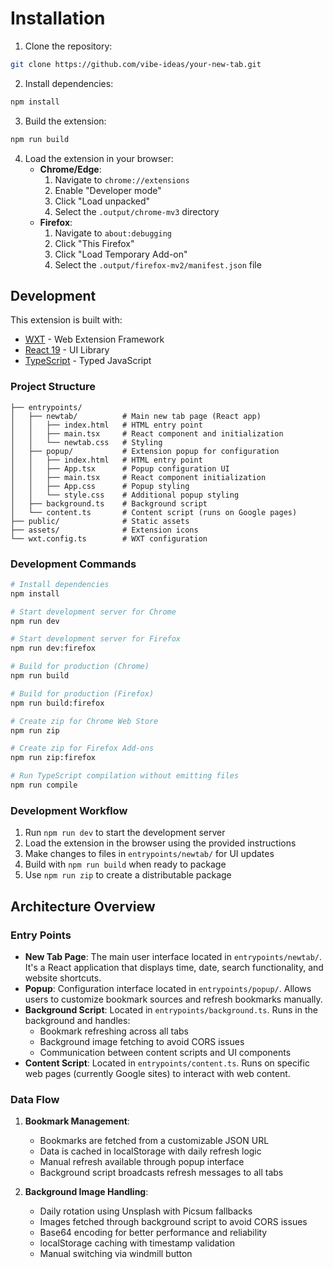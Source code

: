 # Installation

1. Clone the repository:

```bash
git clone https://github.com/vibe-ideas/your-new-tab.git
```

2. Install dependencies:

```bash
npm install
```

3. Build the extension:

```bash
npm run build
```

4. Load the extension in your browser:
   - **Chrome/Edge**:
     1. Navigate to `chrome://extensions`
     2. Enable "Developer mode"
     3. Click "Load unpacked"
     4. Select the `.output/chrome-mv3` directory
   - **Firefox**:
     1. Navigate to `about:debugging`
     2. Click "This Firefox"
     3. Click "Load Temporary Add-on"
     4. Select the `.output/firefox-mv2/manifest.json` file

## Development

This extension is built with:

- [WXT](https://wxt.dev) - Web Extension Framework
- [React 19](https://react.dev) - UI Library
- [TypeScript](https://www.typescriptlang.org/) - Typed JavaScript

### Project Structure

```shell
├── entrypoints/
│   ├── newtab/          # Main new tab page (React app)
│   │   ├── index.html   # HTML entry point
│   │   ├── main.tsx     # React component and initialization
│   │   └── newtab.css   # Styling
│   ├── popup/           # Extension popup for configuration
│   │   ├── index.html   # HTML entry point
│   │   ├── App.tsx      # Popup configuration UI
│   │   ├── main.tsx     # React component initialization
│   │   ├── App.css      # Popup styling
│   │   └── style.css    # Additional popup styling
│   ├── background.ts    # Background script
│   └── content.ts       # Content script (runs on Google pages)
├── public/              # Static assets
├── assets/              # Extension icons
└── wxt.config.ts        # WXT configuration
```

### Development Commands

```bash
# Install dependencies
npm install

# Start development server for Chrome
npm run dev

# Start development server for Firefox
npm run dev:firefox

# Build for production (Chrome)
npm run build

# Build for production (Firefox)
npm run build:firefox

# Create zip for Chrome Web Store
npm run zip

# Create zip for Firefox Add-ons
npm run zip:firefox

# Run TypeScript compilation without emitting files
npm run compile
```

### Development Workflow

1. Run `npm run dev` to start the development server
2. Load the extension in the browser using the provided instructions
3. Make changes to files in `entrypoints/newtab/` for UI updates
4. Build with `npm run build` when ready to package
5. Use `npm run zip` to create a distributable package

## Architecture Overview

### Entry Points

- **New Tab Page**: The main user interface located in `entrypoints/newtab/`. It's a React application that displays time, date, search functionality, and website shortcuts.
- **Popup**: Configuration interface located in `entrypoints/popup/`. Allows users to customize bookmark sources and refresh bookmarks manually.
- **Background Script**: Located in `entrypoints/background.ts`. Runs in the background and handles:
  - Bookmark refreshing across all tabs
  - Background image fetching to avoid CORS issues
  - Communication between content scripts and UI components
- **Content Script**: Located in `entrypoints/content.ts`. Runs on specific web pages (currently Google sites) to interact with web content.

### Data Flow

1. **Bookmark Management**:
   - Bookmarks are fetched from a customizable JSON URL
   - Data is cached in localStorage with daily refresh logic
   - Manual refresh available through popup interface
   - Background script broadcasts refresh messages to all tabs

2. **Background Image Handling**:
   - Daily rotation using Unsplash with Picsum fallbacks
   - Images fetched through background script to avoid CORS issues
   - Base64 encoding for better performance and reliability
   - localStorage caching with timestamp validation
   - Manual switching via windmill button
